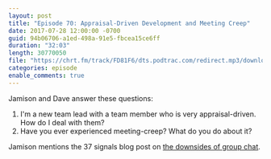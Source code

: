 ```yaml
---
layout: post
title: "Episode 70: Appraisal-Driven Development and Meeting Creep"
date: 2017-07-28 12:00:00 -0700
guid: 94b06706-a1ed-498a-91e5-fbcea15ce6ff
duration: "32:03"
length: 30770050
file: "https://chrt.fm/track/FD81F6/dts.podtrac.com/redirect.mp3/download.softskills.audio/sse-070.mp3"
categories: episode
enable_comments: true
---
```


Jamison and Dave answer these questions:

1. I'm a new team lead with a team member who is very appraisal-driven. How do I deal with them?
2. Have you ever experienced meeting-creep? What do you do about it?

Jamison mentions the 37 signals blog post on [the downsides of group chat](https://m.signalvnoise.com/is-group-chat-making-you-sweat-744659addf7d).
